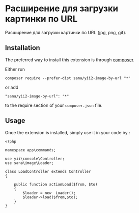 Расширение для загрузки картинки по URL
=======================================
Расширение для загрузки картинки по URL (jpg, png, gif). 

Installation
------------

The preferred way to install this extension is through [composer](http://getcomposer.org/download/).

Either run

```
composer require --prefer-dist sana/yii2-image-by-url "*"
```

or add

```
"sana/yii2-image-by-url": "*"
```

to the require section of your `composer.json` file.


Usage
-----

Once the extension is installed, simply use it in your code by  :
```
<?php

namespace app\commands;

use yii\console\Controller;
use sana\image\Loader;

class LoadController extends Controller
{

    public function actionLoad($from, $to)
    {
        $loader = new  Loader();
        $loader->load($from,$to);
    }
}
```